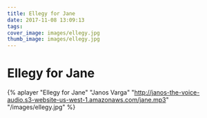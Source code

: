 ```yaml
---
title: Ellegy for Jane
date: 2017-11-08 13:09:13
tags:
cover_image: images/ellegy.jpg
thumb_image: images/ellegy.jpg
---
```


#  Ellegy for Jane

{% aplayer "Ellegy for Jane" "Janos Varga" "http://janos-the-voice-audio.s3-website-us-west-1.amazonaws.com/jane.mp3" "/images/ellegy.jpg" %}
